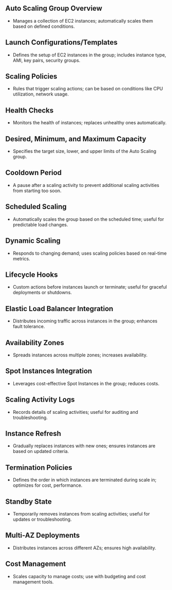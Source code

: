 ## Auto Scaling Group Overview

- Manages a collection of EC2 instances; automatically scales them based on defined conditions.

## Launch Configurations/Templates

- Defines the setup of EC2 instances in the group; includes instance type, AMI, key pairs, security groups.

## Scaling Policies

- Rules that trigger scaling actions; can be based on conditions like CPU utilization, network usage.

## Health Checks

- Monitors the health of instances; replaces unhealthy ones automatically.

## Desired, Minimum, and Maximum Capacity

- Specifies the target size, lower, and upper limits of the Auto Scaling group.

## Cooldown Period

- A pause after a scaling activity to prevent additional scaling activities from starting too soon.

## Scheduled Scaling

- Automatically scales the group based on the scheduled time; useful for predictable load changes.

## Dynamic Scaling

- Responds to changing demand; uses scaling policies based on real-time metrics.

## Lifecycle Hooks

- Custom actions before instances launch or terminate; useful for graceful deployments or shutdowns.

## Elastic Load Balancer Integration

- Distributes incoming traffic across instances in the group; enhances fault tolerance.

## Availability Zones

- Spreads instances across multiple zones; increases availability.

## Spot Instances Integration

- Leverages cost-effective Spot Instances in the group; reduces costs.

## Scaling Activity Logs

- Records details of scaling activities; useful for auditing and troubleshooting.

## Instance Refresh

- Gradually replaces instances with new ones; ensures instances are based on updated criteria.

## Termination Policies

- Defines the order in which instances are terminated during scale in; optimizes for cost, performance.

## Standby State

- Temporarily removes instances from scaling activities; useful for updates or troubleshooting.

## Multi-AZ Deployments

- Distributes instances across different AZs; ensures high availability.

## Cost Management

- Scales capacity to manage costs; use with budgeting and cost management tools.
